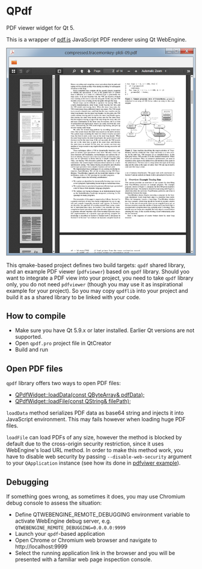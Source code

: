 # QPdf
PDF viewer widget for Qt 5.

This is a wrapper of [pdf.js](https://mozilla.github.io/pdf.js) JavaScript PDF renderer using Qt WebEngine.

![Screenshot](https://raw.githubusercontent.com/Archie3d/qpdf/master/screenshot.png)

This qmake-based project defines two build targets: `qpdf` shared library, and an example PDF viewer (`pdfviewer`) based on `qpdf` library.
Should yoo want to integrate a PDF view into your project, you need to take `qpdf` library only, you do not need `pdfviewer` (though you may use it as inspirational example for your project). So you may copy `qpdflib` into your project and build it as a shared library to be linked with your code.

How to compile
--------------
* Make sure you have Qt 5.9.x or later installed. Earlier Qt versions are not supported.
* Open `qpdf.pro` project file in QtCreator
* Build and run

Open PDF files
--------------
`qpdf` library offers two ways to open PDF files:
* [QPdfWidget::loadData(const QByteArray& pdfData);](https://github.com/Archie3d/qpdf/blob/bc1be22d25f6f3fc8310cc87f6afcfee6e480d8d/qpdflib/qpdfwidget.h#L52)
* [QPdfWidget::loadFile(const QString& filePath);](https://github.com/Archie3d/qpdf/blob/bc1be22d25f6f3fc8310cc87f6afcfee6e480d8d/qpdflib/qpdfwidget.h#L46)

`loadData` method serializes PDF data as base64 string and injects it into JavaScript environment. This may fails however when loading huge PDF files.

`loadFile` can load PDFs of any size, however the method is blocked by default due to the cross-origin security restriction, since it uses WebEngine's load URL method. In order to make this method work, you have to disable web security by passing `--disable-web-security` argument to your `QApplication` instance (see how its done in [pdfviwer example](https://github.com/Archie3d/qpdf/blob/bc1be22d25f6f3fc8310cc87f6afcfee6e480d8d/pdfviewer/main.cpp#L31)).

Debugging
---------
If something goes wrong, as sometimes it does, you may use Chromium debug console to assess the situation:
* Define QTWEBENGINE_REMOTE_DEBUGGING environment variable to activate WebEngine debug server, e.g.
  `QTWEBENGINE_REMOTE_DEBUGGING=0.0.0.0:9999`
* Launch your `qpdf`-based application
* Open Chrome or Chromium web browser and navigate to http://localhost:9999
* Select the running application link in the browser and you will be presented with a familiar web page inspection console.

